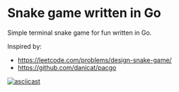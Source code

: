 # Snake game written in Go

Simple terminal snake game for fun written in Go.

Inspired by:
* https://leetcode.com/problems/design-snake-game/
* https://github.com/danicat/pacgo

[![asciicast](https://asciinema.org/a/e4En2RqKKEtNRTLpZkLhGbdEJ.svg)](https://asciinema.org/a/e4En2RqKKEtNRTLpZkLhGbdEJ?t=4)